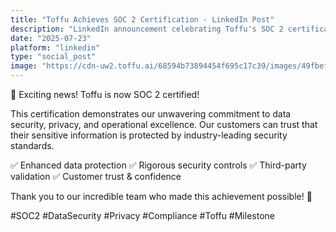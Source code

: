 ```yaml
---
title: "Toffu Achieves SOC 2 Certification - LinkedIn Post"
description: "LinkedIn announcement celebrating Toffu's SOC 2 certification achievement"
date: "2025-07-23"
platform: "linkedin"
type: "social_post"
image: "https://cdn-uw2.toffu.ai/68594b73894454f695c17c39/images/49fbefaa-6840-4dc2-9096-b3b06c092d58.png"
---
```


🎉 Exciting news! Toffu is now SOC 2 certified! 

This certification demonstrates our unwavering commitment to data security, privacy, and operational excellence. Our customers can trust that their sensitive information is protected by industry-leading security standards.

✅ Enhanced data protection
✅ Rigorous security controls
✅ Third-party validation
✅ Customer trust & confidence

Thank you to our incredible team who made this achievement possible! 🙌

#SOC2 #DataSecurity #Privacy #Compliance #Toffu #Milestone